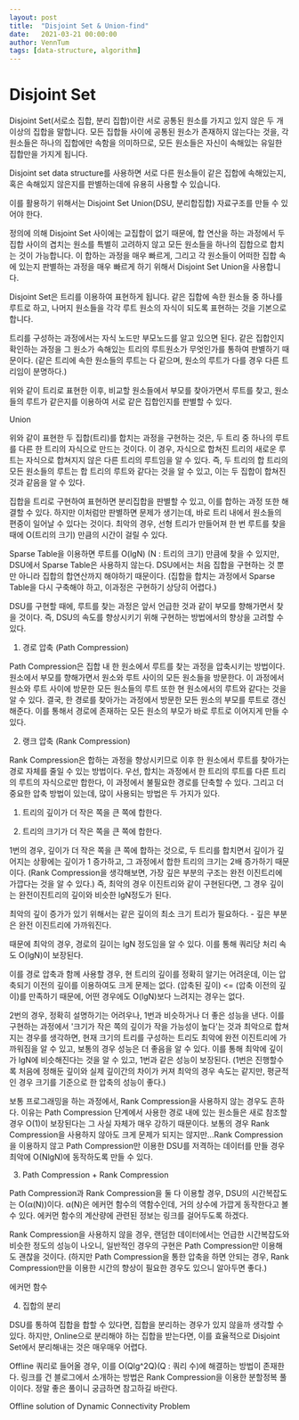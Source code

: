 ```yaml
---
layout: post
title:  "Disjoint Set & Union-find"
date:   2021-03-21 00:00:00
author: VennTum
tags: [data-structure, algorithm]
---
```


# Disjoint Set



Disjoint Set(서로소 집합, 분리 집합)이란 서로 공통된 원소를 가지고 있지 않은 두 개 이상의 집합을 말합니다. 모든 집합들 사이에 공통된 원소가 존재하지 않는다는 것을, 각 원소들은 하나의 집합에만 속함을 의미하므로, 모든 원소들은 자신이 속해있는 유일한 집합만을 가지게 됩니다.

Disjoint set data structure를 사용하면 서로 다른 원소들이 같은 집합에 속해있는지, 혹은 속해있지 않은지를 판별하는데에 유용히 사용할 수 있습니다.

이를 활용하기 위해서는 Disjoint Set Union(DSU, 분리합집합) 자료구조를 만들 수 있어야 한다.

정의에 의해 Disjoint Set 사이에는 교집합이 없기 때문에, 합 연산을 하는 과정에서 두 집합 사이의 겹치는 원소를 특별히 고려하지 않고 모든 원소들을 하나의 집합으로 합치는 것이 가능합니다. 이 합하는 과정을 매우 빠르게, 그리고 각 원소들이 어떠한 집합 속에 있는지 판별하는 과정을 매우 빠르게 하기 위해서 Disjoint Set Union을 사용합니다.

Disjoint Set은 트리를 이용하여 표현하게 됩니다. 같은 집합에 속한 원소들 중 하나를 루트로 하고, 나머지 원소들을 각각 루트 원소의 자식이 되도록 표현하는 것을 기본으로 합니다.





트리를 구성하는 과정에서는 자식 노드만 부모노드를 알고 있으면 된다. 같은 집합인지 확인하는 과정을 그 원소가 속해있는 트리의 루트원소가 무엇인가를 통하여 판별하기 때문이다. (같은 트리에 속한 원소들의 루트는 다 같으며, 원소의 루트가 다를 경우 다른 트리임이 분명하다.)



위와 같이 트리로 표현한 이후, 비교할 원소들에서 부모를 찾아가면서 루트를 찾고, 원소들의 루트가 같은지를 이용하여 서로 같은 집합인지를 판별할 수 있다.



Union



위와 같이 표현한 두 집합(트리)를 합치는 과정을 구현하는 것은, 두 트리 중 하나의 루트를 다른 한 트리의 자식으로 만드는 것이다. 이 경우, 자식으로 합쳐진 트리의 새로운 루트는 자식으로 합쳐지지 않은 다른 트리의 루트임을 알 수 있다. 즉, 두 트리의 합 트리의 모든 원소들의 루트는 합 트리의 루트와 같다는 것을 알 수 있고, 이는 두 집합이 합쳐진 것과 같음을 알 수 있다.





집합을 트리로 구현하여 표현하면 분리집합을 판별할 수 있고, 이를 합하는 과정 또한 해결할 수 있다. 하지만 이처럼만 판별하면 문제가 생기는데, 바로 트리 내에서 원소들의 편중이 일어날 수 있다는 것이다. 최악의 경우, 선형 트리가 만들어져 한 번 루트를 찾을 때에 O(트리의 크기) 만큼의 시간이 걸릴 수 있다.



Sparse Table을 이용하면 루트를 O(lgN) (N : 트리의 크기) 만큼에 찾을 수 있지만, DSU에서 Sparse Table은 사용하지 않는다. DSU에서는 처음 집합을 구현하는 것 뿐만 아니라 집합의 합연산까지 해야하기 때문이다. (집합을 합치는 과정에서 Sparse Table을 다시 구축해야 하고, 이과정은 구현하기 상당히 어렵다.)



DSU를 구현할 때에, 루트를 찾는 과정은 앞서 언급한 것과 같이 부모를 향해가면서 찾을 것이다. 즉, DSU의 속도를 향상시키기 위해 구현하는 방법에서의 향상을 고려할 수 있다.

 

1. 경로 압축 (Path Compression)



Path Compression은 집합 내 한 원소에서 루트를 찾는 과정을 압축시키는 방법이다. 원소에서 부모를 향해가면서 원소와 루트 사이의 모든 원소들을 방문한다. 이 과정에서 원소와 루트 사이에 방문한 모든 원소들의 루트 또한 현 원소에서의 루트와 같다는 것을 알 수 있다. 결국, 한 경로를 찾아가는 과정에서 방문한 모든 원소의 부모를 루트로 갱신해준다. 이를 통해서 경로에 존재하는 모든 원소의 부모가 바로 루트로 이어지게 만들 수 있다.



2. 랭크 압축 (Rank Compression)



Rank Compression은 합하는 과정을 향상시키므로 이후 한 원소에서 루트를 찾아가는 경로 자체를 줄일 수 있는 방법이다. 우선, 합치는 과정에서 한 트리의 루트를 다른 트리의 루트의 자식으로만 합한다, 이 과정에서 불필요한 경로를 단축할 수 있다. 그리고 더 중요한 압축 방법이 있는데, 많이 사용되는 방법은 두 가지가 있다.



1. 트리의 깊이가 더 작은 쪽을 큰 쪽에 합한다.

2. 트리의 크기가 더 작은 쪽을 큰 쪽에 합한다.



1번의 경우, 깊이가 더 작은 쪽을 큰 쪽에 합하는 것으로, 두 트리를 합치면서 깊이가 깊어지는 상황에는 깊이가 1 증가하고, 그 과정에서 합한 트리의 크기는 2배 증가하기 때문이다. (Rank Compression을 생각해보면, 가장 깊은 부분의 구조는 완전 이진트리에 가깝다는 것을 알 수 있다.) 즉, 최악의 경우 이진트리와 같이 구현된다면, 그 경우 깊이는 완전이진트리의 깊이와 비슷한 lgN정도가 된다.




최악의 깊이 증가가 있기 위해서는 같은 깊이의 최소 크기 트리가 필요하다. - 깊은 부분은 완전 이진트리에 가까워진다.



때문에 최악의 경우, 경로의 길이는 lgN 정도임을 알 수 있다. 이를 통해 쿼리당 처리 속도 O(lgN)이 보장된다.



이를 경로 압축과 함께 사용할 경우, 현 트리의 깊이를 정확히 알기는 어려운데, 이는 압축되기 이전의 깊이를 이용하여도 크게 문제는 없다. (압축된 깊이) <= (압축 이전의 깊이)를 만족하기 때문에, 어떤 경우에도 O(lgN)보다 느려지는 경우는 없다.



2번의 경우, 정확히 설명하기는 어려우나, 1번과 비슷하거나 더 좋은 성능을 낸다. 이를 구현하는 과정에서 '크기가 작은 쪽의 깊이가 작을 가능성이 높다'는 것과 최악으로 합쳐지는 경우를 생각하면, 현재 크기의 트리를 구성하는 트리도 최악에 완전 이진트리에 가까워짐을 알 수 있고, 보통의 경우 성능은 더 좋음을 알 수 있다. 이를 통해 최악에 깊이가 lgN에 비슷해진다는 것을 알 수 있고, 1번과 같은 성능이 보장된다. (1번은 진행할수록 처음에 정해둔 깊이와 실제 깊이간의 차이가 커져 최악의 경우 속도는 같지만, 평균적인 경우 크기를 기준으로 한 압축의 성능이 좋다.)



보통 프로그래밍을 하는 과정에서, Rank Compression을 사용하지 않는 경우도 흔하다. 이유는 Path Compression 단계에서 사용한 경로 내에 있는 원소들은 새로 참조할 경우 O(1)이 보장된다는 그 사실 자체가 매우 강하기 때문이다. 보통의 경우 Rank Compression을 사용하지 않아도 크게 문제가 되지는 않지만...Rank Compression을 이용하지 않고 Path Compression만 이용한 DSU를 저격하는 데이터를 만들 경우 최악에 O(NlgN)에 동작하도록 만들 수 있다. 

 

3. Path Compression + Rank Compression



Path Compression과 Rank Compression을 둘 다 이용할 경우, DSU의 시간복잡도는 O(α(N))이다. α(N)은 에커먼 함수의 역함수인데, 거의 상수에 가깝게 동작한다고 볼 수 있다. 에커먼 함수의 계산량에 관련된 정보는 링크를 걸어두도록 하겠다.

Rank Compression을 사용하지 않을 경우, 랜덤한 데이터에서는 언급한 시간복잡도와 비슷한 정도의 성능이 나오니, 일반적인 경우의 구현은 Path Compression만 이용해도 괜찮을 것이다. (하지만 Path Compression을 통한 압축을 하면 안되는 경우, Rank Compression만을 이용한 시간의 향상이 필요한 경우도 있으니 알아두면 좋다.)



에커먼 함수



4. 집합의 분리



DSU를 통하여 집합을 합할 수 있다면, 집합을 분리하는 경우가 있지 않을까 생각할 수 있다. 하지만, Online으로 분리해야 하는 집합을 받는다면, 이를 효율적으로 Disjoint Set에서 분리해내는 것은 매우매우 어렵다.



Offline 쿼리로 들어올 경우, 이를 O(Qlg^2Q)(Q : 쿼리 수)에 해결하는 방법이 존재한다. 링크를 건 블로그에서 소개하는 방법은 Rank Compression을 이용한 분할정복 풀이이다. 정말 좋은 풀이니 궁금하면 참고하길 바란다. 



Offline solution of Dynamic Connectivity Problem
